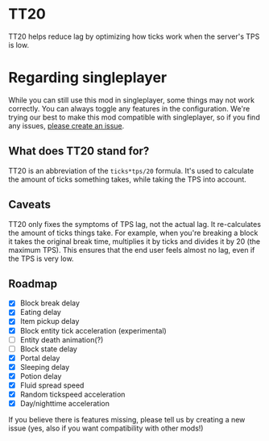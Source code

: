 # TT20
TT20 helps reduce lag by optimizing how ticks work when the server's TPS is low.

# Regarding singleplayer
While you can still use this mod in singleplayer, some things may not work correctly. You can always toggle any features in the configuration. We're trying our best to make this mod compatible with singleplayer, so if you find any issues, [please create an issue](https://github.com/snackbag/TT20/issues).

## What does TT20 stand for?
TT20 is an abbreviation of the `ticks*tps/20` formula. It's used to calculate the amount of ticks something takes, while taking the TPS into account.

## Caveats
TT20 only fixes the symptoms of TPS lag, not the actual lag. It re-calculates the amount of ticks things take. For example, when you're breaking a block it takes the original break time, multiplies it by ticks and divides it by 20 (the maximum TPS). This ensures that the end user feels almost no lag, even if the TPS is very low.

## Roadmap
- [X] Block break delay
- [X] Eating delay
- [X] Item pickup delay
- [X] Block entity tick acceleration (experimental)
- [ ] Entity death animation(?)
- [ ] Block state delay
- [X] Portal delay
- [X] Sleeping delay
- [X] Potion delay
- [X] Fluid spread speed
- [X] Random tickspeed acceleration
- [X] Day/nighttime acceleration

If you believe there is features missing, please tell us by creating a new issue (yes, also if you want compatibility with other mods!)

